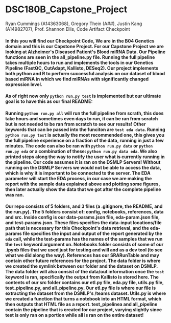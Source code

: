 # DSC180B_Capstone_Project
Ryan Cummings (A14363068),
Gregory Thein (A##),
Justin Kang (A14982707),
Prof. Shannon Ellis,
Code Artifact Checkpoint

#### In this you will find our Checkpoint Code, We are in the B04 Genetics domain and this is our Capstone Project. For our Capstone Project we are looking at Alzheimer's Diseased Patient's Blood miRNA Data. Our Pipeline functions are seen in the all_pipeline.py file. Running the full pipeline takes multiple hours to run and implements the tools in our Genetics Pipeline (FastQC, CutAdapt, Kallisto, DESeq2). Our project implements both python and R to perform successful analysis on our dataset of blood based miRNA in which we find miRNAs with significantly changed expression level.

#### As of right now only `python run.py test` is implemented but our ultimate goal is to have this as our final README: 
#### Running `python run.py all` will run the full pipeline from scrath, this does take hours and sometimes even days to run, it can be ran from scratch but is not needed to be ran from scratch to see our results! Other keywords that can be passed into the funciton are `test eda data`. Running `python run.py test` is actually the most recommended one, this gives you the full pipeline experience on a fraction of the data, running in just a few minutes. The code can also be ran with `python run.py data` or `python run.py eda` or a combination of these: `python run.py data eda`.  We also printed steps along the way to notify the user what is currently running in the pipeline. Our code assumes it is ran on the DSMLP Servers! Without running on the DSMLP Servers we would not be able to access the data, which is why it is important to be connected to the server. The EDA parameter will start the EDA process, in our case we are making the report with the sample data explained above and plotting some figures, then later actually show the data that we got after the complete pipeline was ran. 

#### Our repo consists of 5 folders, and 3 files (a .gitignore, the README, and the run.py). The 5 folders consist of: config, notebooks, references, data and src. Inside config is our data-params.json file, eda-param.json file, and test-params.json. These files specifies the data-input locations/file path that is necessary for this Checkpoint's data retrieval, and the eda-params file specifies the input and output of the report generated by the `eda` call, while the test-params has the names of the samples that we run the `test` keyword argument on. Notebooks folder consists of some of our .ipynb files that we used just for testing and will and as a dev tool (to see what we did along the way). References has our SRARunTable and may contain other future references for the project. The data folder is where we created the symlink between our folder and the dataset on DSMLP. The data folder will also consist of the data/out information once the `test` keyword is ran, specifically the output from Kallisto is stored here. The contents of our src folder contains our etl.py file, eda.py file, utils.py file, test_pipeline.py, and all_pipeline.py. Our etl.py file is where our file is extracting the dataset from the DSMLP's /teams dataset. Utils.py is where we created a function that turns a notebook into an HTML format, which then outputs that HTML file as a report. test_pipelinea and all_pipeline contain the pipeline that is created for our project, varying slightly since test is only ran on a portion while all is ran on the entire dataset!
